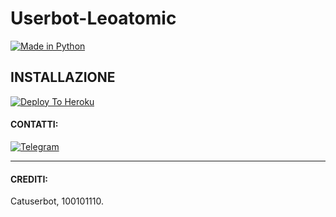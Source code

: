 # Userbot-Leoatomic


[![Made in Python](https://img.shields.io/badge/Made%20in-python-red.svg)](https://www.python.org/)

## INSTALLAZIONE

[![Deploy To Heroku](https://www.herokucdn.com/deploy/button.svg)](https://dashboard.heroku.com/new?button-url=https%3A%2F%2Fgithub.com%2Fleoatomic%2Fubotpack&template=https%3A%2F%2Fgithub.com%2Fleoatomic%2Fubotpack)

#### CONTATTI:

[![Telegram](https://img.shields.io/badge/TG-%20@Leoatomic-black.svg)](https://t.me/Leoatomic)

***

#### CREDITI:

Catuserbot, 100101110.

